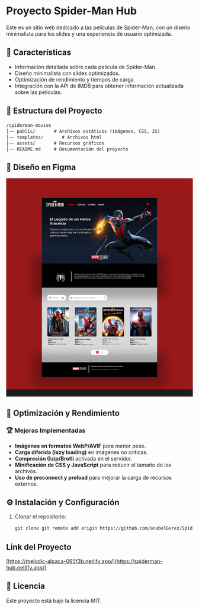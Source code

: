 # Proyecto Spider-Man Hub

Este es un sitio web dedicado a las películas de Spider-Man, con un diseño minimalista para los slides y una experiencia de usuario optimizada.

## 🚀 Características
- Información detallada sobre cada película de Spider-Man.
- Diseño minimalista con slides optimizados.
- Optimización de rendimiento y tiempos de carga.
- Integración con la API de IMDB para obtener información actualizada sobre las películas.

## 📂 Estructura del Proyecto
```
/spiderman-movies
│── public/       # Archivos estáticos (imágenes, CSS, JS)
│── templates/       # Archivos html
│── assets/       # Recursos gráficos
│── README.md     # Documentación del proyecto
```

## 🎨 Diseño en Figma
![Spider-Man Movies](./public/images/Figma.png)


## 📌 Optimización y Rendimiento
### 🏆 Mejoras Implementadas
- **Imágenes en formatos WebP/AVIF** para menor peso.
- **Carga diferida (lazy loading)** en imágenes no críticas.
- **Compresión Gzip/Brotli** activada en el servidor.
- **Minificación de CSS y JavaScript** para reducir el tamaño de los archivos.
- **Uso de preconnect y preload** para mejorar la carga de recursos externos.

## ⚙️ Instalación y Configuración
1. Clonar el repositorio:
   ```bash
   git clone git remote add origin https://github.com/anabelGerez/Spider-Hub.git
   ```
## Link del Proyecto
[https://melodic-alpaca-065f3b.netlify.app/](https://spiderman-hub.netlify.app/)

## 📜 Licencia
Este proyecto está bajo la licencia MIT.

